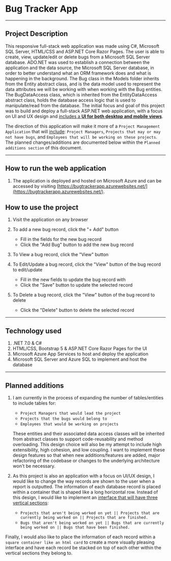 # Bug Tracker App
---

## Project Description
This responsive full-stack web application was made using C#, Microsoft SQL Server, HTML/CSS and ASP.NET Core Razor Pages. The user is able to create, view, update/edit or delete bugs from a Microsoft SQL Server database. ADO.NET was used to establish a connection between the application and the data source, the Microsoft SQL Server database, in order to better understand what an ORM framework does and what is happening in the background. The Bug class in the Models folder inherits from the Entity abstract class, and is the data model used to represent the data attributes we will be working with when working with the Bug entities. The BugDataAccess class, which is inherited from the EntityDataAccess abstract class, holds the database access logic that is used to manipulate/read from the database. The initial focus and goal of this project was to build and deploy a full-stack ASP.NET web application, with a focus on UI and UX design and <ins>includes a **UI for both desktop and mobile views**</ins>. 

The direction of this application will make it more of a `Project Management Application` that will <ins>include</ins>: `Project Managers`, `Projects that may or may not have bugs`, and `Employees that will be working on these projects`. The planned changes/additions are documented below within the ```Planned additions section``` of this document.


---
## How to run the web application
1. The application is deployed and hosted on Microsoft Azure and can be accessed by visiting [https://bugtrackerapp.azurewebsites.net/](https://bugtrackerapp.azurewebsites.net/).


## How to use the project
1. Visit the application on any browser

2. To add a new bug record, click the "+ Add" button
    - Fill in the fields for the new bug record
    - Click the "Add Bug" button to add the new bug record
    
3. To View a bug record, click the "View" button 

4. To Edit/Update a bug record, click the "View" button of the bug record to edit/update
    - Fill in the new fields to update the bug record with
    - Click the "Save" button to update the selected record 
    
5. To Delete a bug record, click the "View" button of the bug record to delete
    - Click the "Delete" button to delete the selected record


---
## Technology used
1. .NET 7.0 & C#
2. HTML/CSS, Bootstrap 5 & ASP.NET Core Razor Pages for the UI
3. Microsoft Azure App Services to host and deploy the application
4. Microsoft SQL Server and Azure SQL to implement and host the database


---
## Planned additions
1. I am currently in the process of expanding the number of tables/entities to include tables for: 
    - `Project Managers that would lead the project`
    - `Projects that the bugs would belong to`
    - `Employees that would be working on projects`

   These entities and their associated data access classes will be inherited from abstract classes to support code-reusability and method overloading. This design choice will also    be my attempt to include high extensibility, high cohesion, and low coupling. I want to implement these design features so that when new additions/features are added, major refactoring of the codebase or changes to the underlying architecture won't be necessary.  

2. As this project is also an application with a focus on UI/UX design, I would like to change the way records are shown to the user when a report is outputted. The information of each database record is placed within a container that is shaped like a long horizontal row. Instead of this design, I would like to implement an <ins>interface that will have three vertical sections</ins>:
    - `Projects that aren't being worked on yet || Projects that are currently being worked on || Projects that are finished.` 
    - `Bugs that aren't being worked on yet || Bugs that are currently being worked on || Bugs that have been finished.`
    
Finally, I would also like to place the information of each record within a `square container like an html card` to create a more visually pleasing interface and have each record be stacked on top of each other within the vertical sections they belong to.

